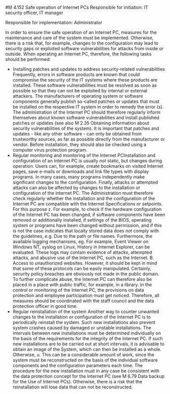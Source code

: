 #M 4.152 Safe operation of Internet PCs
Responsible for initiation: IT security officer, IT manager

Responsible for implementation: Administrator

In order to ensure the safe operation of an Internet PC, measures for the maintenance and care of the system must be implemented. Otherwise, there is a risk that, for example, changes to the configuration may lead to security gaps or exploited software vulnerabilities for attacks from inside or outside. When operating an Internet PC, therefore, the following tasks should be performed:

* Installing patches and updates to address security-related vulnerabilities Frequently, errors in software products are known that could compromise the security of the IT systems where these products are installed. These software vulnerabilities must be resolved as soon as possible so that they can not be exploited by internal or external attackers. The manufacturers of operating system or software components generally publish so-called patches or updates that must be installed on the respective IT system in order to remedy the error (s). The administration of the Internet PC should therefore regularly inform themselves about known software vulnerabilities and install published patches or updates (see also M 2.35 Obtaining information about security vulnerabilities of the system). It is important that patches and updates - like any other software - can only be obtained from trustworthy sources, as far as possible directly from the manufacturer or vendor. Before installation, they should also be checked using a computer virus protection program.
* Regular monitoring and monitoring of the Internet PCInstallation and configuration of an Internet PC is usually not static, but changes during operation. Users can, for example, create bookmarks on visited Internet pages, save e-mails or downloads and link file types with display programs. In many cases, many programs independently make significant changes to the configuration. Finally, attacks or attempted attacks can also be affected by changes to the installation or configuration of the Internet PC. The Administration must therefore check regularly whether the installation and the configuration of the Internet PC are compatible with the Internet Specifications or setpoints. For this purpose z. For example, to check if the hardware configuration of the Internet PC has been changed, if software components have been removed or additionally installed, if settings of the BIOS, operating system or programs have been changed without permission, and if this is not the case indicates that locally stored data does not comply with the guidelines, e.g. Due to the path or file names. Furthermore, the available logging mechanisms, eg. For example, Event Viewer on Windows NT, syslog on Linux, History in Internet Explorer, can be evaluated. These logs may contain evidence of attacks, attempted attacks, and abusive use of the Internet PC, such as the Internet. B. Access to unauthorized websites. However, it should be kept in mind that some of these protocols can be easily manipulated. Certainly, security policy breaches are obviously not made in the public domain. To further complicate abuse, the Internet PC can therefore also be placed in a place with public traffic, for example, in a library. In the control or monitoring of the Internet PC, the provisions on data protection and employee participation must get noticed. Therefore, all measures should be coordinated with the staff council and the data protection officer in good time.
* Regular reinstallation of the system Another way to counter unwanted changes to the installation or configuration of the Internet PC is to periodically reinstall the system. Such new installations also prevent system crashes caused by damaged or unstable installations. The intervals between new installations must be determined individually on the basis of the requirements for the integrity of the Internet PC. If such new installations are to be carried out at short intervals, it is advisable to obtain an image of the System, which can then be installed as a whole. Otherwise, u. This can be a considerable amount of work, since the system must be reconstructed on the basis of the individual software components and the configuration parameters each time. The procedure for the new installation must in any case be consistent with the data protection concept for the Internet PC (see M 6.79 Data backup for the Use of Internet PCs). Otherwise, there is a risk that the reinstallation will lose data that can not be reconstructed.




